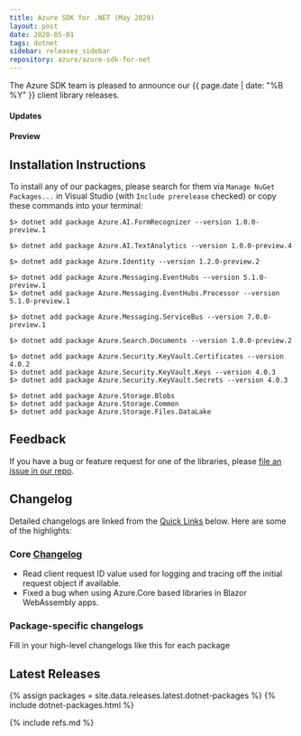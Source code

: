 ```yaml
---
title: Azure SDK for .NET (May 2020)
layout: post
date: 2020-05-01
tags: dotnet
sidebar: releases_sidebar
repository: azure/azure-sdk-for-net
---
```


The Azure SDK team is pleased to announce our {{ page.date | date: "%B %Y" }} client library releases.

#### Updates

#### Preview

## Installation Instructions

To install any of our packages, please search for them via `Manage NuGet Packages...` in Visual Studio (with `Include prerelease` checked) or copy these commands into your terminal:

    $> dotnet add package Azure.AI.FormRecognizer --version 1.0.0-preview.1

    $> dotnet add package Azure.AI.TextAnalytics --version 1.0.0-preview.4

    $> dotnet add package Azure.Identity --version 1.2.0-preview.2

    $> dotnet add package Azure.Messaging.EventHubs --version 5.1.0-preview.1
    $> dotnet add package Azure.Messaging.EventHubs.Processor --version 5.1.0-preview.1

    $> dotnet add package Azure.Messaging.ServiceBus --version 7.0.0-preview.1

    $> dotnet add package Azure.Search.Documents --version 1.0.0-preview.2

    $> dotnet add package Azure.Security.KeyVault.Certificates --version 4.0.2
    $> dotnet add package Azure.Security.KeyVault.Keys --version 4.0.3
    $> dotnet add package Azure.Security.KeyVault.Secrets --version 4.0.3

    $> dotnet add package Azure.Storage.Blobs
    $> dotnet add package Azure.Storage.Common
    $> dotnet add package Azure.Storage.Files.DataLake

## Feedback

If you have a bug or feature request for one of the libraries, please [file an issue in our repo](https://github.com/Azure/azure-sdk-for-net/issues/new/choose).

## Changelog

Detailed changelogs are linked from the [Quick Links](#quick-links) below. Here are some of the highlights:

### Core [Changelog](https://github.com/Azure/azure-sdk-for-net/blob/master/sdk/core/Azure.Core/CHANGELOG.md)

- Read client request ID value used for logging and tracing off the initial request object if available.
- Fixed a bug when using Azure.Core based libraries in Blazor WebAssembly apps.


### Package-specific changelogs
Fill in your high-level changelogs like this for each package

## Latest Releases

{% assign packages = site.data.releases.latest.dotnet-packages %}
{% include dotnet-packages.html %}

{% include refs.md %}
